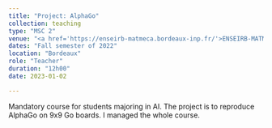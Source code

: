```yaml
---
title: "Project: AlphaGo"
collection: teaching
type: "MSC 2"
venue: "<a href='https://enseirb-matmeca.bordeaux-inp.fr/'>ENSEIRB-MATMECA</a>"
dates: "Fall semester of 2022"
location: "Bordeaux"
role: "Teacher"
duration: "12h00"
date: 2023-01-02

---
```


Mandatory course for students majoring in AI.
The project is to reproduce AlphaGo on 9x9 Go boards.
I managed the whole course.
